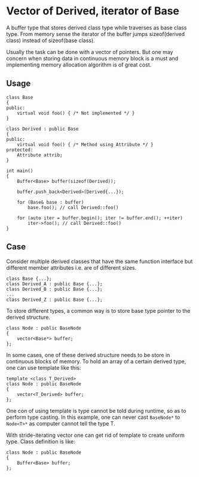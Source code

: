 # Vector of Derived, iterator of Base

A buffer type that stores derived class type while traverses as base class type. From memory sense the iterator of the buffer jumps sizeof(derived class) instead of sizeof(base class).

Usually the task can be done with a vector of pointers. But one may concern when storing data in continuous memory block is a must and implementing memory allocation algorithm is of great cost.

## Usage

```
class Base
{
public:
    virtual void foo() { /* Not implemented */ }
}

class Derived : public Base
{
public:
    virtual void foo() { /* Method using Attribute */ }
protected:
    Attribute attrib;
}

int main()
{
    Buffer<Base> buffer(sizeof(Derived));

    buffer.push_back<Derived>(Derived{...});

    for (Base& base : buffer)
        base.foo(); // call Derived::foo()

    for (auto iter = buffer.begin(); iter != buffer.end(); ++iter)
        iter->foo(); // call Derived::foo()
}
```

## Case

Consider multiple derived classes that have the same function interface but different member attributes i.e. are of different sizes.

```
class Base {...};
class Derived_A : public Base {...};
class Derived_B : public Base {...};
...
class Derived_Z : public Base {...};
```

To store different types, a common way is to store base type pointer to the derived structure.

```
class Node : public BaseNode
{
    vector<Base*> buffer;
};
```

In some cases, one of these derived structure needs to be store in continuous blocks of memory. To hold an array of a certain derived type, one can use template like this:

```
template <class T_Derived>
class Node : public BaseNode
{
    vector<T_Derived> buffer;
};
```

One con of using template is type cannot be told during runtime, so as to perform type casting. In this example, one can never cast ```BaseNode*``` to ```Node<T>*``` as computer cannot tell the type T.

With stride-iterating vector one can get rid of template to create uniform type. Class definition is like:

```
class Node : public BaseNode
{
    Buffer<Base> buffer;
};
```
